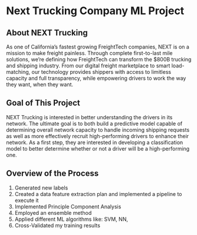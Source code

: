# Next Trucking Company ML Project

## About NEXT Trucking
As one of California’s fastest growing FreightTech companies, NEXT is on a mission to make freight
painless. Through complete first-to-last mile solutions, we’re defining how FreightTech can transform
the $800B trucking and shipping industry. From our digital freight marketplace to smart load-matching,
our technology provides shippers with access to limitless capacity and full transparency, while
empowering drivers to work the way they want, when they want.

## Goal of This Project
NEXT Trucking is interested in better understanding the drivers in its network. The ultimate goal is to
both build a predictive model capable of determining overall network capacity to handle incoming
shipping requests as well as more effectively recruit high-performing drivers to enhance their network.
As a first step, they are interested in developing a classification model to better determine whether or
not a driver will be a high-performing one.

## Overview of the Process
1. Generated new labels
2. Created a data feature extraction plan and implemented a pipeline to execute it
3. Implemented Principle Component Analysis
4. Employed an ensemble method
5. Applied different ML algorithms like: SVM, NN, 
6. Cross-Validated my training results
